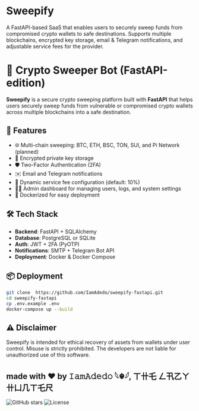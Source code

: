 # Sweepify
A FastAPI-based SaaS that enables users to securely sweep funds from compromised crypto wallets to safe destinations. Supports multiple blockchains, encrypted key storage, email & Telegram notifications, and adjustable service fees for the provider.

# 🧹 Crypto Sweeper Bot (FastAPI-edition)

**Sweepify** is a secure crypto sweeping platform built with **FastAPI** that helps users securely sweep funds from vulnerable or compromised crypto wallets across multiple blockchains into a safe destination.

## 🚀 Features

- 🌐 Multi-chain sweeping: BTC, ETH, BSC, TON, SUI, and Pi Network (planned)
- 🔐 Encrypted private key storage
- 🛡️ Two-Factor Authentication (2FA)
- ✉️ Email and Telegram notifications
- 🧮 Dynamic service fee configuration (default: 10%) 
- 🧑‍💼 Admin dashboard for managing users, logs, and system settings
- 🐳 Dockerized for easy deployment

## 🛠️ Tech Stack
- **Backend**: FastAPI + SQLAlchemy
- **Database**: PostgreSQL or SQLite
- **Auth**: JWT + 2FA (PyOTP)
- **Notifications**: SMTP + Telegram Bot API
- **Deployment**: Docker & Docker Compose


## 📦 Deployment

```bash
git clone  https://github.com/IamAdedo/sweepify-fastapi.git
cd sweepify-fastapi
cp .env.example .env
docker-compose up --build
```


## ⚠️ Disclaimer

Sweepify is intended for ethical recovery of assets from wallets under user control. Misuse is strictly prohibited. The developers are not liable for unauthorized use of this software.


made with ❤️ by **𝙸𝚊𝚖𝙰𝚍𝚎𝚍𝚘 𓆩☬𓆪, ㄒ卄乇 ㄥ卂乙ㄚ 卄凵几ㄒ乇尺**
---
![GitHub stars](https://img.shields.io/github/stars/IamAdedo/Sweepify-FastAPI?style=social)
![License](https://img.shields.io/badge/license-MIT-blue)
